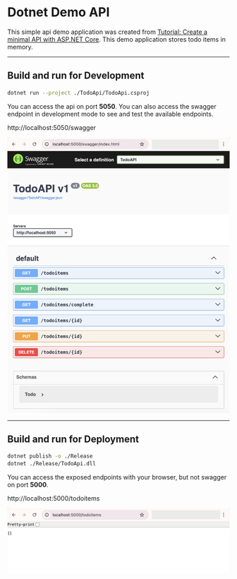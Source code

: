 # Dotnet Demo API

This simple api demo application was created from [Tutorial: Create a minimal API with ASP.NET Core](https://learn.microsoft.com/en-us/aspnet/core/tutorials/min-web-api?view=aspnetcore-8.0&tabs=visual-studio-code). This demo application stores todo items in memory.

---
## Build and run for Development
```bash
dotnet run --project ./TodoApi/TodoApi.csproj
```

You can access the api on port **5050**. You can also access the swagger endpoint in development mode to see and test the available endpoints.

http://localhost:5050/swagger

![swagger screenshot](../readme_img/swagger.png)

---
## Build and run for Deployment
```bash
dotnet publish -o ./Release
dotnet ./Release/TodoApi.dll
```

You can access the exposed endpoints with your browser, but not swagger on port **5000**.

http://localhost:5000/todoitems

![get all items screenshot](../readme_img/getallitems.png)